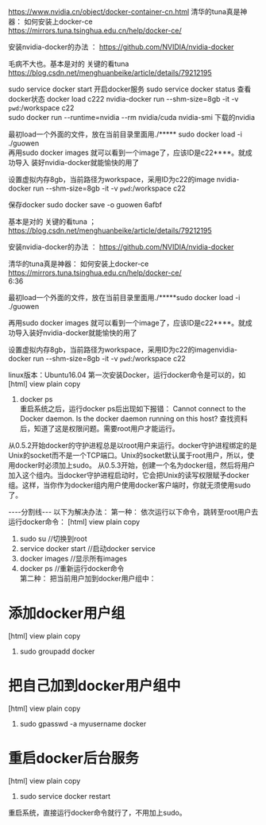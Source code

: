 https://www.nvidia.cn/object/docker-container-cn.html 
清华的tuna真是神器： 如何安装上docker-ce  
https://mirrors.tuna.tsinghua.edu.cn/help/docker-ce/  

安装nvidia-docker的办法 ： 
https://github.com/NVIDIA/nvidia-docker 

毛病不大也。基本是对的 关键的看tuna
https://blog.csdn.net/menghuanbeike/article/details/79212195

sudo service docker  start    开启docker服务 
sudo service docker status   查看 docker状态 
docker load c222
nvidia-docker run  --shm-size=8gb   -it -v `pwd`:/workspace c22  
sudo docker run --runtime=nvidia --rm nvidia/cuda nvidia-smi  下载的nvidia

最初load一个外面的文件，放在当前目录里面用./*****
sudo docker load   -i  ./guowen  
再用sudo docker images 就可以看到一个image了，应该ID是c22****。就成功导入
装好nvidia-docker就能愉快的用了

设置虚拟内存8gb，当前路径为workspace，采用ID为c22<something else>的image
nvidia-docker run  --shm-size=8gb   -it -v `pwd`:/workspace c22  

保存docker
sudo docker save -o guowen  6afbf 



基本是对的 关键的看tuna  ； https://blog.csdn.net/menghuanbeike/article/details/79212195

安装nvidia-docker的办法 ： https://github.com/NVIDIA/nvidia-docker 


清华的tuna真是神器： 如何安装上docker-ce  https://mirrors.tuna.tsinghua.edu.cn/help/docker-ce/  
6:36

最初load一个外面的文件，放在当前目录里面用./*****sudo docker load   -i  ./guowen

再用sudo docker images 就可以看到一个image了，应该ID是c22****。就成功导入装好nvidia-docker就能愉快的用了

设置虚拟内存8gb，当前路径为workspace，采用ID为c22<something else>的imagenvidia-docker run  --shm-size=8gb   -it -v `pwd`:/workspace c22    


linux版本：Ubuntu16.04
第一次安装Docker，运行docker命令是可以的，如
[html] view plain copy
  1. docker ps  
重启系统之后，运行docker ps后出现如下报错：
Cannot connect to the Docker daemon. Is the docker daemon running on this host?
查找资料后，知道了这是权限问题。需要root用户才能运行。

从0.5.2开始docker的守护进程总是以root用户来运行。docker守护进程绑定的是Unix的socket而不是一个TCP端口。Unix的socket默认属于root用户，所以，使用docker时必须加上sudo。
从0.5.3开始，创建一个名为docker组，然后将用户加入这个组内。当docker守护进程启动时，它会把Unix的读写权限赋予docker组。这样，当你作为docker组内用户使用docker客户端时，你就无须使用sudo了。

----分割线---
以下为解决办法：
第一种：
依次运行以下命令，跳转至root用户去运行docker命令：
[html] view plain copy
  1. sudo su                       //切换到root  
  2. service docker start      //启动docker service  
  3. docker images              //显示所有images  
  4. docker ps //重新运行docker命令  
第二种：
把当前用户加到docker用户组中：
# 添加docker用户组
[html] view plain copy
  1. sudo groupadd docker  

# 把自己加到docker用户组中
[html] view plain copy
  1. sudo gpasswd -a myusername docker  

# 重启docker后台服务
[html] view plain copy
  1. sudo service docker restart  

重启系统，直接运行docker命令就行了，不用加上sudo。

